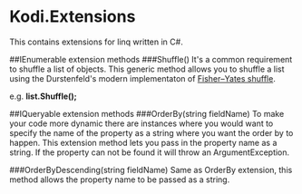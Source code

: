 # Kodi.Extensions
This contains extensions for linq written in C#.

##IEnumerable extension methods
###Shuffle()
It's a common requirement to shuffle a list of objects. This generic method allows you to shuffle a list using the Durstenfeld's modern implementaton of [Fisher–Yates shuffle](https://en.wikipedia.org/wiki/Fisher%E2%80%93Yates_shuffle).

e.g.
**list.Shuffle();**

##IQueryable extension methods
###OrderBy(string fieldName)
To make your code more dynamic there are instances where you would want to specify the name of the property as a string where you want the order by to happen. This extension method lets you pass in the property name as a string. If the property can not be found it will throw an ArgumentException.

###OrderByDescending(string fieldName)
Same as OrderBy extension, this method allows the property name to be passed as a string.

